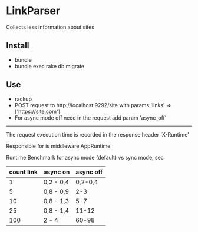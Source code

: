 # LinkParser

Collects less information about sites

## Install

* bundle
* bundle exec rake db:migrate

## Use

* rackup
* POST request to http://localhost:9292/site with params 'links' => ['https://site.com']
* For async mode off need in the request add param 'async_off'

-------------------
The request execution time is recorded in the response header 'X-Runtime'

Responsible for is middleware AppRuntime

Runtime Benchmark for async mode (default) vs sync mode, sec

|count link  | async on  | async off |          
| ---------- | --------- |-----------|
|1           | 0,2 - 0,4 | 0,2-0,4   |
|5           | 0,8 - 0,9 | 2-3       |
|10          | 0,8 - 1,3 | 5-7       |
|25          | 0,8 - 1,4 | 11-12     |
|100         | 2 - 4     | 60-98     |
